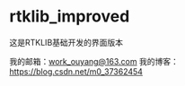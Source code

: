 # rtklib_improved
这是RTKLIB基础开发的界面版本





我的邮箱：work_ouyang@163.com
我的博客：https://blog.csdn.net/m0_37362454
